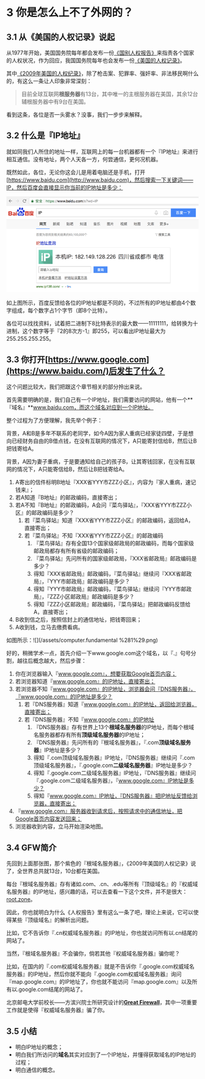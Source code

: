 # 3 你是怎么上不了外网的？

## 3.1 从《美国的人权记录》说起

从1977年开始，美国国务院每年都会发布一份[《国别人权报告》](https://en.wikipedia.org/wiki/Country_Reports_on_Human_Rights_Practices)来指责各个国家的人权状况，作为回应，我国国务院每年也会发布一份[《美国的人权记录》](https://zh.wikipedia.org/wiki/美国的人权纪录)。

其中[《2009年美国的人权纪录》](http://www.china-embassy.org/chn/xw/t663715.htm)，除了枪击案、犯罪率、强奸率、非法移民啊什么的，有这么一条让人印象非常深刻：

> 目前全球互联网**根服务器**有13台，其中唯一的主根服务器在美国，其余12台辅根服务器中有9台在美国。

看到这条，各位是否一头雾水？没事，我们一步步来解释。

## 3.2 什么是『IP地址』

就如同我们人所住的地址一样，互联网上的每一台机器都有一个『IP地址』来进行相互通信。没有地址，两个人天各一方，何尝通信，更何况机器。

既然如此，各位，无论你这会儿是用着电脑还是手机，打开[https://www.baidu.com](http://www.baidu.com)，然后搜索一下关键词——IP，然后百度会直接显示你当前的IP地址是多少：

![](/assets/ip.png)

如上图所示，百度反馈给各位的IP地址都是不同的，不过所有的IP地址都由4个数字组成，每个数字占1个字节（即8个比特）。

各位可以找找资料，试着把二进制下8比特表示的最大数——11111111，给转换为十进制，这个数字等于『2的8次方-1』即255，可以看出IP地址最大为255.255.255.255。

## 3.3 你打开[https://www.google.com](https://www.baidu.com/)后发生了什么？

这个问题比较大，我们把跟这个章节相关的部分拎出来说。

首先需要明确的是，我们自己有一个IP地址，我们需要访问的网站，他有一个**『域名』**www.baidu.com，而这个域名对应到一个IP地址。

整个过程为了方便理解，我先举个例子：

背景，A和B是多年不联系的老同学，如今A因为家人重病已经家徒四壁，于是想向已经财务自由的B借点钱，在没有互联网的情况下，A只能寄封信给B，然后让B把钱寄给A。

背景，A因为妻子重病，于是要通知给自己的孩子B，让其寄钱回家，在没有互联网的情况下，A只能寄信给B，然后让B把钱寄给A。

1. A寄出的信件标明B地址『XXX省YYY市ZZZ小区』，内容为『家人重病，速记钱来』；
2. 若A知道『B地址』的邮政编码，直接寄出；
3. 若A不知『B地址』的邮政编码，A会问『菜鸟驿站』，『XXX省YYY市ZZZ小区』的邮政编码是多少？
   1. 若『菜鸟驿站』知道『XXX省YYY市ZZZ小区』的邮政编码，返回给A，直接寄出；
   2. 若『菜鸟驿站』不知『XXX省YYY市ZZZ小区』的邮政编码
      1. 『菜鸟驿站』存有全国13个国家级邮政局的邮政编码，而每个国家级邮政局都存有所有省级的邮政编码；
      2. 『菜鸟驿站』先问所有的国家级邮政局，『XXX省邮政局』邮政编码是多少？
      3. 得知『XXX省邮政局』邮政编码，『菜鸟驿站』继续问『XXX省邮政局』，『YYY市邮政局』邮政编码是多少？
      4. 得知『YYY市邮政局』邮政编码，『菜鸟驿站』继续问『YYY市邮政局』，『ZZZ小区邮政局』邮政编码是多少？
      5. 得知『ZZZ小区邮政局』邮政编码，『菜鸟驿站』把邮政编码反馈给A，直接寄出；
4. B收到信之后，按照信封上的通信地址，把钱寄回来；
5. A收到钱，立马去缴费看病。

如图所示：![](/assets/computer.fundamental %281%29.png)

好的，稍微学术一点，首先介绍一下www.google.com这个域名，以『.』句号分割，越往后概念越大，然后步骤：

1. 你在浏览器输入『www.google.com』，想要获取Google首页内容；
2. 若浏览器知道『www.google.com』的IP地址，直接寄出；
3. 若浏览器不知『www.google.com』的IP地址，浏览器会问『DNS服务器』，『www.google.com』的IP地址是多少？
   1. 若『DNS服务器』知道『www.google.com』的IP地址，返回给浏览器，直接寄出；
   2. 若『DNS服务器』不知『www.google.com』的IP地址
      1. 『DNS服务器』存有世界上13个**根域名服务器**的IP地址，而每个根域名服务器都存有所有**顶级域名服务器**的IP地址；
      2. 『DNS服务器』先问所有的『根域名服务器』，『.com**顶级域名服务器**』IP地址是多少？
      3. 得知『.com顶级域名服务器』IP地址，『DNS服务器』继续问『.com顶级域名服务器』，『.google.com**二级域名服务器**』IP地址是多少？
      4. 得知『.google.com二级域名服务器』IP地址，『DNS服务器』继续问『.google.com二级域名服务器』，『www.google.com』IP地址是多少？
      5. 得知『www.google.com』IP地址，『DNS服务器』把IP地址反馈给浏览器，直接寄出；
4. 『www.google.com』服务器收到请求后，按照请求中的通信地址，把Google首页内容发送回来；
5. 浏览器收到内容，立马开始渲染地图。

## 3.4 GFW简介

先回到上面那张图，那个紫色的『根域名服务器』，《2009年美国的人权记录》说了，全世界总共就13台，10台都在美国。

每台『根域名服务器』存有诸如.com、.cn、.edu等所有『顶级域名』的『权威域名服务器』的IP地址，感兴趣的话，可以去查看一下这个文件，并不是很大：[root.zone](https://www.internic.net/domain/root.zone)。

因此，你也就明白为什么《人权报告》里有这么一条了吧，理论上来说，它可以使得某些『顶级域名』的解析出问题。

比如，它不告诉你『.cn权威域名服务器』的IP地址，你也就访问所有以.cn结尾的网站了。

当然，『根域名服务器』不会骗你，倘若其他『权威域名服务器』骗你呢？

比如，在国内的『.com权威域名服务器』就是不告诉你『.google.com权威域名服务器』的IP地址，然后你就不能向『.google.com权威域名服务器』询问『map.google.com』的IP地址了，你也就不能访问『map.google.com』以及所有以.google.com结尾的网站了。

北京邮电大学前校长——方滨兴院士所研究设计的[**Great Firewall**](https://zh.wikipedia.org/wiki/防火长城)，其中一项重要工作就是使得『权威域名服务器』骗了你。

## 3.5 小结

* 明白IP地址的概念；
* 明白我们所访问的**域名**其实对应到了一个IP地址，并懂得获取域名的IP地址的过程；
* 明白通信的概念。



